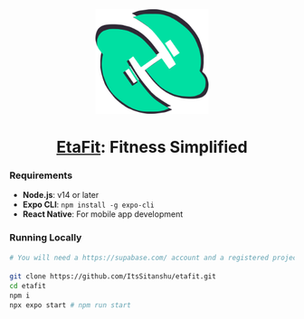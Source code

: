 <div align="center">
  <img src=".github/logo.png" alt="EtaFit Logo" width="200" />
</div>

<h1 align="center"><a href="https://eta-fit.web.app">EtaFit</a>: Fitness Simplified</h1>


### Requirements

- **Node.js**: v14 or later
- **Expo CLI**: `npm install -g expo-cli`
- **React Native**: For mobile app development

### Running Locally

```bash
# You will need a https://supabase.com/ account and a registered project to run the server side code

git clone https://github.com/ItsSitanshu/etafit.git
cd etafit
npm i
npx expo start # npm run start
```
